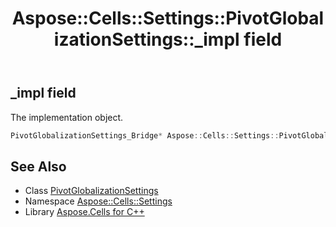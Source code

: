 ﻿---
title: Aspose::Cells::Settings::PivotGlobalizationSettings::_impl field
linktitle: _impl
second_title: Aspose.Cells for C++ API Reference
description: 'Aspose::Cells::Settings::PivotGlobalizationSettings::_impl field. The implementation object in C++.'
type: docs
weight: 2600
url: /cpp/aspose.cells.settings/pivotglobalizationsettings/_impl/
---
## _impl field


The implementation object.

```cpp
PivotGlobalizationSettings_Bridge* Aspose::Cells::Settings::PivotGlobalizationSettings::_impl
```

## See Also

* Class [PivotGlobalizationSettings](../)
* Namespace [Aspose::Cells::Settings](../../)
* Library [Aspose.Cells for C++](../../../)
